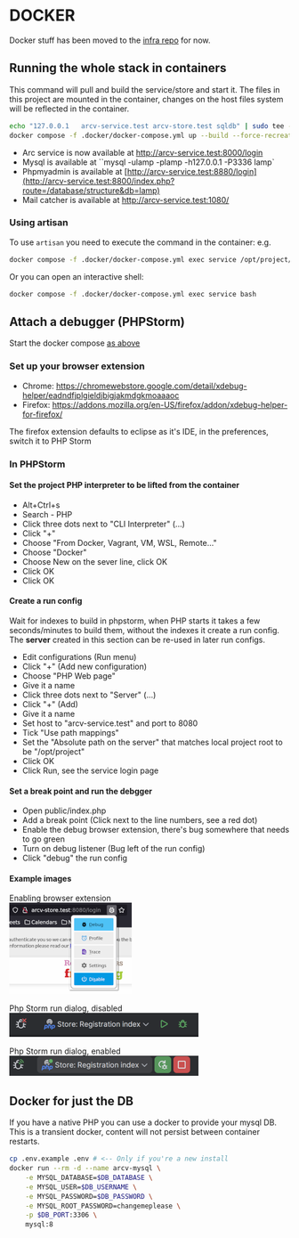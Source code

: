 # DOCKER

Docker stuff has been moved to the [infra repo](https://github.com/neontribe/ARCVInfra) for now.

## Running the whole stack in containers

This command will pull and build the service/store and start it. The files in this project are mounted in the container, changes on the host files system will be reflected in the container.

```bash
echo "127.0.0.1   arcv-service.test arcv-store.test sqldb" | sudo tee -a /etc/hosts
docker compose -f .docker/docker-compose.yml up --build --force-recreate
```

 * Arc service is now available at http://arcv-service.test:8000/login
 * Mysql is available at ``mysql -ulamp -plamp -h127.0.0.1 -P3336 lamp`
 * Phpmyadmin is available at [http://arcv-service.test:8880/login](http://arcv-service.test:8800/index.php?route=/database/structure&db=lamp)
 * Mail catcher is available at http://arcv-service.test:1080/

### Using artisan

To use `artisan` you need to execute the command in the container: e.g.

```bash
docker compose -f .docker/docker-compose.yml exec service /opt/project/artisan tinker
```

Or you can open an interactive shell:

```bash
docker compose -f .docker/docker-compose.yml exec service bash
```

## Attach a debugger (PHPStorm)

Start the docker compose [as above](#running-the-whole-stack-in-containers)

### Set up your browser extension

 * Chrome: https://chromewebstore.google.com/detail/xdebug-helper/eadndfjplgieldjbigjakmdgkmoaaaoc
 * Firefox: https://addons.mozilla.org/en-US/firefox/addon/xdebug-helper-for-firefox/

The firefox extension defaults to eclipse as it's IDE, in the preferences, switch it to PHP Storm

### In PHPStorm

#### Set the project PHP interpreter to be lifted from the container

* Alt+Ctrl+s
* Search - PHP
* Click three dots next to "CLI Interpreter" (...)
* Click "+"
* Choose "From Docker, Vagrant, VM, WSL, Remote..."
* Choose "Docker"
* Choose New on the sever line, click OK
* Click OK
* Click OK

#### Create a run config

Wait for indexes to build in phpstorm, when PHP starts it takes a few seconds/minutes to build them, without the indexes it create a run config.  The **server** created in this section can be re-used in later run configs.

* Edit configurations (Run menu)
* Click "+" (Add new configuration)
* Choose "PHP Web page"
* Give it a name
* Click three dots next to "Server" (...)
* Click "+" (Add)
* Give it a name
* Set host to "arcv-service.test" and port to 8080
* Tick "Use path mappings"
* Set the "Absolute path on the server" that matches local project root to be "/opt/project"
* Click OK
* Click Run, see the service login page

#### Set a break point and run the debgger

* Open public/index.php
* Add a break point (Click next to the line numbers, see a red dot)
* Enable the debug browser extension, there's bug somewhere that needs to go green
* Turn on debug listener (Bug left of the run config)
* Click "debug" the run config

#### Example images

Enabling browser extension<br />
![xdebug-helper.png](images/xdebug-helper.png)

Php Storm run dialog, disabled<br />
![phpstorm-debugger-inactive.png](images/phpstorm-debugger-inactive.png)

Php Storm run dialog, enabled<br />
![phpstorm-debugger-active.png](images/phpstorm-debugger-active.png)

## Docker for just the DB

If you have a native PHP you can use a docker to provide your mysql DB. This is a transient docker, content will not persist between container restarts.

```bash
cp .env.example .env # <-- Only if you're a new install
docker run --rm -d --name arcv-mysql \
    -e MYSQL_DATABASE=$DB_DATABASE \
    -e MYSQL_USER=$DB_USERNAME \
    -e MYSQL_PASSWORD=$DB_PASSWORD \
    -e MYSQL_ROOT_PASSWORD=changemeplease \
    -p $DB_PORT:3306 \
    mysql:8
```



